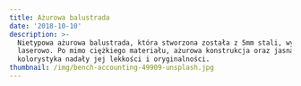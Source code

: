 ```yaml
---
title: Ażurowa balustrada
date: '2018-10-10'
description: >-
  Nietypowa ażurowa balustrada, która stworzona została z 5mm stali, wycinanej
  laserowo. Po mimo ciężkiego materiału, ażurowa konstrukcja oraz jasna
  kolorystyka nadały jej lekkości i oryginalności.
thumbnail: /img/bench-accounting-49909-unsplash.jpg
---
```


